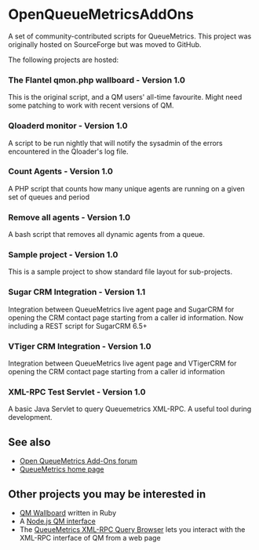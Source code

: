 
OpenQueueMetricsAddOns
======================

A set of community-contributed scripts for QueueMetrics. This project was originally hosted on SourceForge but was moved to GitHub.

The following projects are hosted:

### The Flantel qmon.php wallboard - Version 1.0 
This is the original script, and a QM users' all-time favourite. Might need some
patching to work with recent versions of QM.
### Qloaderd monitor - Version 1.0 
A script to be run nightly that will notify the sysadmin of the errors encountered in the Qloader's log file.
### Count Agents - Version 1.0 
A PHP script that counts how many unique agents are running on a given set of queues and period
### Remove all agents - Version 1.0
A bash script that removes all dynamic agents from a queue.
### Sample project - Version 1.0 
This is a sample project to show standard file layout for sub-projects.
### Sugar CRM Integration - Version 1.1
Integration between QueueMetrics live agent page and SugarCRM for opening the CRM contact page starting from a caller id information.
Now including a REST script for SugarCRM 6.5+
### VTiger CRM Integration - Version 1.0
Integration between QueueMetrics live agent page and VTigerCRM for opening the CRM contact page starting from a caller id information
### XML-RPC Test Servlet - Version 1.0
A basic Java Servlet to query Queuemetrics XML-RPC.  A useful tool during development.


See also
--------

* [Open QueueMetrics Add-Ons forum](http://forum.queuemetrics.com/index.php?board=14.0)
* [QueueMetrics home page](http://queuemetrics.com)

Other projects you may be interested in
---------------------------------------

* [QM Wallboard](https://github.com/ishiel/QM-Wallboard) written in Ruby
* A [Node.js QM interface](https://github.com/holidayextras/node-queuemetrics)
* The [QueueMetrics XML-RPC Query Browser](https://github.com/Loway/QueueMetricsXmlRpcBrowser) lets you interact with the XML-RPC interface of QM from a web page

